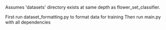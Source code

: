 Assumes 'datasets' directory exists at same depth as flower_set_classifier.

First run dataset_formatting.py to format data for training
Then run main.py with all dependencies